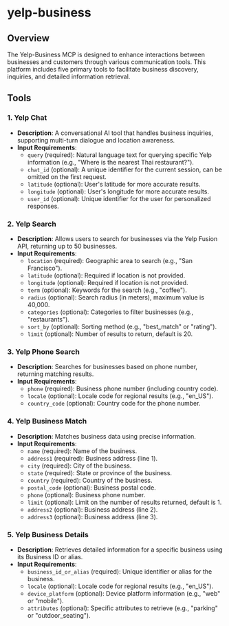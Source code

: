 # yelp-business   

## Overview
The Yelp-Business MCP is designed to enhance interactions between businesses and customers through various communication tools. This platform includes five primary tools to facilitate business discovery, inquiries, and detailed information retrieval.

## Tools

### 1. **Yelp Chat**
   - **Description**: A conversational AI tool that handles business inquiries, supporting multi-turn dialogue and location awareness.
   - **Input Requirements**:
     - `query` (required): Natural language text for querying specific Yelp information (e.g., "Where is the nearest Thai restaurant?").
     - `chat_id` (optional): A unique identifier for the current session, can be omitted on the first request.
     - `latitude` (optional): User's latitude for more accurate results.
     - `longitude` (optional): User's longitude for more accurate results.
     - `user_id` (optional): Unique identifier for the user for personalized responses.

### 2. **Yelp Search**
   - **Description**: Allows users to search for businesses via the Yelp Fusion API, returning up to 50 businesses.
   - **Input Requirements**:
     - `location` (required): Geographic area to search (e.g., "San Francisco").
     - `latitude` (optional): Required if location is not provided.
     - `longitude` (optional): Required if location is not provided.
     - `term` (optional): Keywords for the search (e.g., "coffee").
     - `radius` (optional): Search radius (in meters), maximum value is 40,000.
     - `categories` (optional): Categories to filter businesses (e.g., "restaurants").
     - `sort_by` (optional): Sorting method (e.g., "best_match" or "rating").
     - `limit` (optional): Number of results to return, default is 20.

### 3. **Yelp Phone Search**
   - **Description**: Searches for businesses based on phone number, returning matching results.
   - **Input Requirements**:
     - `phone` (required): Business phone number (including country code).
     - `locale` (optional): Locale code for regional results (e.g., "en_US").
     - `country_code` (optional): Country code for the phone number.

### 4. **Yelp Business Match**
   - **Description**: Matches business data using precise information.
   - **Input Requirements**:
     - `name` (required): Name of the business.
     - `address1` (required): Business address (line 1).
     - `city` (required): City of the business.
     - `state` (required): State or province of the business.
     - `country` (required): Country of the business.
     - `postal_code` (optional): Business postal code.
     - `phone` (optional): Business phone number.
     - `limit` (optional): Limit on the number of results returned, default is 1.
     - `address2` (optional): Business address (line 2).
     - `address3` (optional): Business address (line 3).

### 5. **Yelp Business Details**
   - **Description**: Retrieves detailed information for a specific business using its Business ID or alias.
   - **Input Requirements**:
     - `business_id_or_alias` (required): Unique identifier or alias for the business.
     - `locale` (optional): Locale code for regional results (e.g., "en_US").
     - `device_platform` (optional): Device platform information (e.g., "web" or "mobile").
     - `attributes` (optional): Specific attributes to retrieve (e.g., "parking" or "outdoor_seating").
